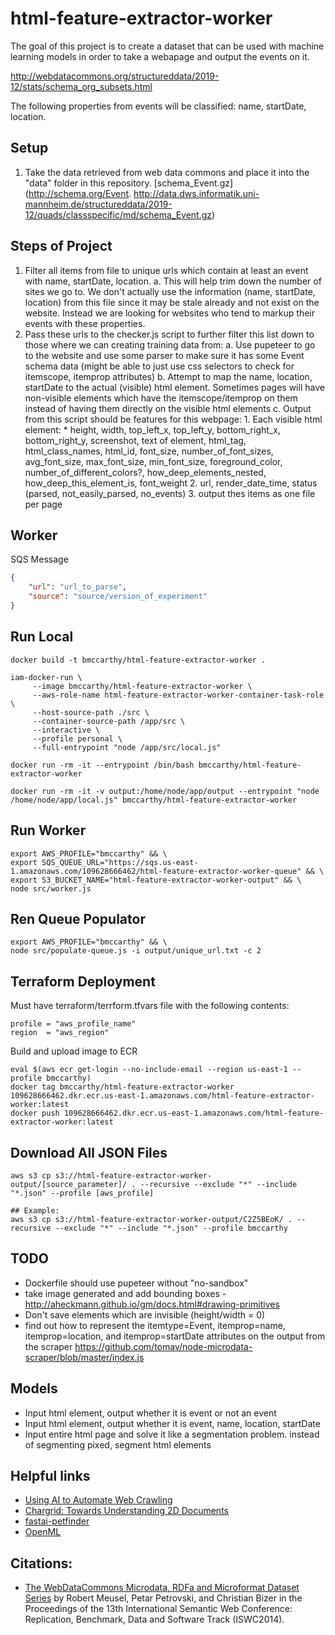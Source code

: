 # html-feature-extractor-worker

The goal of this project is to create a dataset that can be used with machine learning models in order to take a webapage and output the events on it.

http://webdatacommons.org/structureddata/2019-12/stats/schema_org_subsets.html

The following properties from events will be classified: name, startDate, location.

## Setup
1. Take the data retrieved from web data commons and place it into the "data" folder in this repository. [schema_Event.gz](http://schema.org/Event.
http://data.dws.informatik.uni-mannheim.de/structureddata/2019-12/quads/classspecific/md/schema_Event.gz)

## Steps of Project
1. Filter all items from file to unique urls which contain at least an event with name, startDate, location.
    a. This will help trim down the number of sites we go to.  We don't actually use the information (name, startDate, location) from this file since it may be stale already and not exist on the website.  Instead we are looking for websites who tend to markup their events with these properties.
2. Pass these urls to the checker.js script to further filter this list down to those where we can creating training data from:
    a. Use pupeteer to go to the website and use some parser to make sure it has some Event schema data (might be able to just use css selectors to check for itemscope, itemprop attributes)
    b. Attempt to map the name, location, startDate to the actual (visible) html element.  Sometimes pages will have non-visible elements which have the itemscope/itemprop on them instead of having them directly on the visible html elements
    c. Output from this script should be features for this webpage:
        1. Each visible html element:
            * height, width, top_left_x, top_left_y, bottom_right_x, bottom_right_y, screenshot, text of element, html_tag, html_class_names, html_id, font_size, number_of_font_sizes, avg_font_size, max_font_size, min_font_size, foreground_color, number_of_different_colors?, how_deep_elements_nested, how_deep_this_element_is, font_weight
        2. url, render_date_time, status (parsed, not_easily_parsed, no_events)
        3. output thes items as one file per page

## Worker
SQS Message
```json
{
    "url": "url_to_parse",
    "source": "source/version_of_experiment"
}
```

## Run Local
```shell
docker build -t bmccarthy/html-feature-extractor-worker .

iam-docker-run \
     --image bmccarthy/html-feature-extractor-worker \
     --aws-role-name html-feature-extractor-worker-container-task-role \
     --host-source-path ./src \
     --container-source-path /app/src \
     --interactive \
     --profile personal \
     --full-entrypoint "node /app/src/local.js"

docker run -rm -it --entrypoint /bin/bash bmccarthy/html-feature-extractor-worker

docker run -rm -it -v output:/home/node/app/output --entrypoint "node /home/node/app/local.js" bmccarthy/html-feature-extractor-worker
```

## Run Worker
```shell
export AWS_PROFILE="bmccarthy" && \
export SQS_QUEUE_URL="https://sqs.us-east-1.amazonaws.com/109628666462/html-feature-extractor-worker-queue" && \
export S3_BUCKET_NAME="html-feature-extractor-worker-output" && \
node src/worker.js
```

## Ren Queue Populator
```shell
export AWS_PROFILE="bmccarthy" && \
node src/populate-queue.js -i output/unique_url.txt -c 2
```

## Terraform Deployment
Must have terraform/terrform.tfvars file with the following contents:
```
profile = "aws_profile_name"
region  = "aws_region"
```

Build and upload image to ECR
```shell
eval $(aws ecr get-login --no-include-email --region us-east-1 --profile bmccarthy)
docker tag bmccarthy/html-feature-extractor-worker 109628666462.dkr.ecr.us-east-1.amazonaws.com/html-feature-extractor-worker:latest
docker push 109628666462.dkr.ecr.us-east-1.amazonaws.com/html-feature-extractor-worker:latest
```

## Download All JSON Files
```shell
aws s3 cp s3://html-feature-extractor-worker-output/[source_parameter]/ . --recursive --exclude "*" --include "*.json" --profile [aws_profile]

## Example:
aws s3 cp s3://html-feature-extractor-worker-output/C2Z5BEoK/ . --recursive --exclude "*" --include "*.json" --profile bmccarthy
```

## TODO
* Dockerfile should use pupeteer without "no-sandbox"
* take image generated and add bounding boxes - http://aheckmann.github.io/gm/docs.html#drawing-primitives
* Don't save elements which are invisible (height/width = 0)
* find out how to represent the itemtype=Event, itemprop=name, itemprop=location, and itemprop=startDate attributes on the output from the scraper https://github.com/tomav/node-microdata-scraper/blob/master/index.js

## Models
* Input html element, output whether it is event or not an event
* Input html element, output whether it is event, name, location, startDate
* Input entire html page and solve it like a segmentation problem. instead of segmenting pixed, segment html elements 

## Helpful links

* [Using AI to Automate Web Crawling](https://www.semantics3.com/blog/ai-for-automated-web-crawling/)
* [Chargrid: Towards Understanding 2D Documents](https://arxiv.org/pdf/1809.08799.pdf)
* [fastai-petfinder](https://github.com/EtienneT/fastai-petfinder)
* [OpenML](https://www.openml.org)

## Citations:

* [The WebDataCommons Microdata, RDFa and Microformat Dataset Series](https://www.wim.uni-mannheim.de/fileadmin/lehrstuehle/ki/pub/Meusel-etal-TheWDCMicrodataRdfaMicroformatsDataSeries-ISWC2014-rbds.pdf) by Robert Meusel, Petar Petrovski, and Christian Bizer in the Proceedings of the 13th International Semantic Web Conference: Replication, Benchmark, Data and Software Track (ISWC2014).

